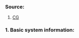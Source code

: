
### Source:
1. [CG](https://chat.openai.com/share/5d0d0db7-f63f-4eaf-a0c5-428cb417ad30)

### 1. Basic system information:


